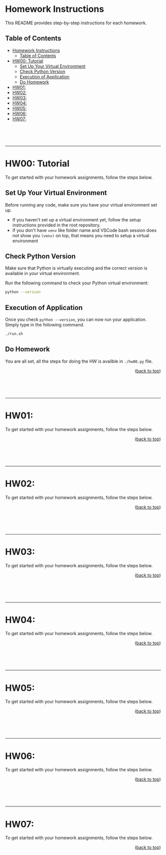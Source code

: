 <!-- 
 @requires
 1. VSCode extension: Markdown Preview Enhanced
 2. Shortcut: 'Ctrl' + 'Shift' + 'V'
 3. Split: Drag to right (->)

 @requires
 1. VSCode extension: Markdown All in One
 2. `File` > `Preferences` > `Keyboard Shortcuts`
 3. toggle code span > `Ctrl + '`
 4. toggle code block > `Ctrl + Shift + '`

 @usage
 1. End of Proof (Q.E.D.): <div style="text-align: right;">&#11035;</div>
 2. End of Each Section: 

     <br /><br /><br />

     ---



     <p align="right">(<a href="#readme-top">back to top</a>)</p>

 3. ![image_title_](images/imagefile.png)
 4. [url_title](URL)
 -->
<!-- Anchor Tag (Object) for "back to top" -->
<a id="readme-top"></a> 

# Homework Instructions

This README provides step-by-step instructions for each homework.

## Table of Contents
- [Homework Instructions](#homework-instructions)
  - [Table of Contents](#table-of-contents)
- [HW00: Tutorial](#hw00-tutorial)
  - [Set Up Your Virtual Environment](#set-up-your-virtual-environment)
  - [Check Python Version](#check-python-version)
  - [Execution of Application](#execution-of-application)
  - [Do Homework](#do-homework)
- [HW01:](#hw01)
- [HW02:](#hw02)
- [HW03:](#hw03)
- [HW04:](#hw04)
- [HW05:](#hw05)
- [HW06:](#hw06)
- [HW07:](#hw07)

<br /><br /><br />

---

# HW00: Tutorial
To get started with your homework assignments, follow the steps below.

## Set Up Your Virtual Environment
Before running any code, make sure you have your virtual environment set up.

- If you haven't set up a virtual environment yet, follow the setup instructions provided in the root repository.
- If you don't have `venv` like folder name and VSCode bash session does not show you `(venv)` on top, that means you need to setup a virtual environment

## Check Python Version
Make sure that Python is virtually executing and the correct version is available in your virtual environment.

Run the following command to check your Python virtual environment:
```bash
python --version
```

## Execution of Application
Once you check `python --version`, you can now run your application. Simply type in the following command.
```bash
./run.sh
```

## Do Homework
You are all set, all the steps for doing the HW is availble in `./hw00.py` file.

<p align="right">(<a href="#readme-top">back to top</a>)</p>

<br /><br /><br />

---

# HW01: 
To get started with your homework assignments, follow the steps below.


<p align="right">(<a href="#readme-top">back to top</a>)</p>

<br /><br /><br />

---

# HW02: 
To get started with your homework assignments, follow the steps below.


<p align="right">(<a href="#readme-top">back to top</a>)</p>

<br /><br /><br />

---

# HW03: 
To get started with your homework assignments, follow the steps below.


<p align="right">(<a href="#readme-top">back to top</a>)</p>

<br /><br /><br />

---

# HW04: 
To get started with your homework assignments, follow the steps below.


<p align="right">(<a href="#readme-top">back to top</a>)</p>

<br /><br /><br />

---

# HW05: 
To get started with your homework assignments, follow the steps below.


<p align="right">(<a href="#readme-top">back to top</a>)</p>

<br /><br /><br />

---

# HW06:  
To get started with your homework assignments, follow the steps below.


<p align="right">(<a href="#readme-top">back to top</a>)</p>

<br /><br /><br />

---

# HW07: 
To get started with your homework assignments, follow the steps below.


<p align="right">(<a href="#readme-top">back to top</a>)</p>